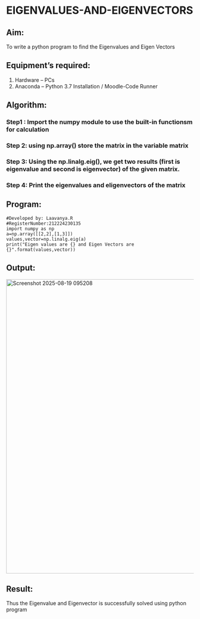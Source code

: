 # EIGENVALUES-AND-EIGENVECTORS
## Aim:
To write a python program to find the Eigenvalues and Eigen Vectors
## Equipment’s required:
1. 	Hardware – PCs
2. 	Anaconda – Python 3.7 Installation / Moodle-Code Runner
## Algorithm:
### Step1 : Import the numpy module to use the built-in functionsm for calculation
### Step 2: using np.array() store the matrix in the variable matrix
### Step 3: Using the np.linalg.eig(),  we get two results (first is eigenvalue and second is eigenvector) of the given matrix.
### Step 4: Print the eigenvalues and eligenvectors of the matrix

## Program:
```#Program to find the eigen values and eigen vectors.
#Developed by: Laavanya.R
#RegisterNumber:212224230135
import numpy as np
a=np.array([[2,2],[1,3]])
values,vector=np.linalg.eig(a)
print("Eigen values are {} and Eigen Vectors are {}".format(values,vector))
```

## Output:
<img width="1261" height="788" alt="Screenshot 2025-08-19 095208" src="https://github.com/user-attachments/assets/aac5023c-458d-475a-b4a9-e99520585785" />

## Result:
Thus the Eigenvalue and Eigenvector is successfully solved using python program
